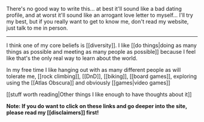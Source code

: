 There's no good way to write this... at best it'll sound like a bad dating profile, and at worst it'll sound like an arrogant love letter to myself... I'll try my best, but if you really want to get to know me, don't read my website, just talk to me in person.

------

I think one of my core beliefs is [[diversity]]. I like [[do things|doing as many things as possible and meeting as many people as possible]] because I feel like that's the only real way to learn about the world.

In my free time I like hanging out with as many different people as will tolerate me, [[rock climbing]], [[DnD]], [[biking]], [[board games]], exploring using the [[Atlas Obscura]] and obviously [[games|video games]]

[[stuff worth reading|Other things I like enough to have thoughts about it]]

**Note: If you do want to click on these links and go deeper into the site, please read my [[disclaimers]] first!**

